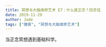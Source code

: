 ```yaml
---
title: 冥想与大脑维修艺术 E7：什么是正念？四念住
date: 2019-11-29
author: Jade
tags: ["播客", "冥想与大脑维修艺术"]
---
```


当正念冥想遇到基础科学。

<!--more-->